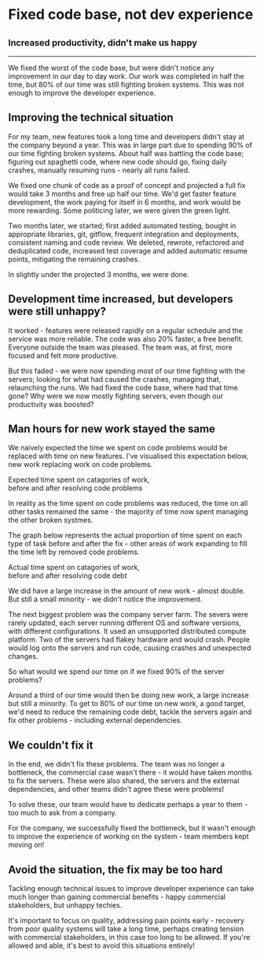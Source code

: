 <script src="https://cdnjs.cloudflare.com/ajax/libs/Chart.js/2.9.4/Chart.min.js"></script>
<script src="https://cdnjs.cloudflare.com/ajax/libs/patternomaly/1.3.2/patternomaly.js"></script>
<script src="fix_code_base_not_dev_exp/bar_chart.js"></script>

# Fixed code base, not dev experience

## <small>Increased productivity, didn't make us happy</small>

___

We fixed the worst of the code base, but were didn't notice any improvement in our day to day work. Our work was completed in half the time, but 80% of our time was still fighting broken systems. This was not enough to improve the developer experience.

## Improving the technical situation

For my team, new features took a long time and developers didn't stay at the company beyond a year. This was in large part due to spending 90% of our time fighting broken systems. About half was battling the code base; figuring out spaghetti code, where new code should go, fixing daily crashes, manually resuming runs - nearly all runs failed.

We fixed one chunk of code as a proof of concept and projected a full fix would take 3 months and free up half our time. We'd get faster feature development, the work paying for itself in 6 months, and work would be more rewarding. Some politicing later, we were given the green light.

Two months later, we started; first added automated testing, bought in appropriate libraries, git, gitflow, frequent integration and deployments, consistent naming and code review. We deleted, rewrote, refactored and deduplicated code, increased test coverage and added automatic resume points, mitigating the remaining crashes.

In slightly under the projected 3 months, we were done.

## Development time increased, but developers were still unhappy?

It worked - features were released rapidly on a regular schedule and the service was more reliable. The code was also 20% faster, a free benefit. Everyone outside the team was pleased. The team was, at first, more focused and felt more productive. 

But this faded - we were now spending most of our time fighting with the servers; looking for what had caused the crashes, managing that, relaunching the runs. We had fixed the code base, where had that time gone? Why were we now mostly fighting servers, even though our productivity was boosted?

## Man hours for new work stayed the same

We naively expected the time we spent on code problems would be replaced with time on new features. I've visualised this expectation below, new work replacing work on code problems.

<p class=plot-title>Expected time spent on catagories of work, <br>before and after resolving code problems</p>

<canvas id="bar_expected" class="plot"></canvas>
<script>draw_chart("bar_expected", 'After (Expected)', [40, 40], [50, 5], [10, 55])</script>

In reality as the time spent on code problems was reduced, the time on all other tasks remained the same - the majority of time now spent managing the other broken systmes.

The graph below represents the actual proportion of time spent on each type of task before and after the fix - other areas of work expanding to fill the time left by removed code problems.

<p class=plot-title>Actual time spent on catagories of work, <br>before and after resolving code debt</p>
<canvas id="bar_actual" class="plot"></canvas>
<script>draw_chart("bar_actual", 'After (Actual)', [40, 73], [50, 9], [10, 18])</script>

We did have a large increase in the amount of new work - almost double. But still a small minority - we didn't notice the improvement.

The next biggest problem was the company server farm. The severs were rarely updated, each server running different OS and software versions, with different configurations. It used an unsupported distributed compute platform. Two of the servers had flakey hardware and would crash. People would log onto the servers and run code, causing crashes and unexpected changes.

So what would we spend our time on if we fixed 90% of the server problems?

<canvas id="bar_servers" class="plot"></canvas>
<script>draw_chart("bar_servers", 'After (Actual)', [18, 36], [9, 18], [18, 36], [55, 10])</script>

Around a third of our time would then be doing new work, a large increase but still a minority. To get to 80% of our time on new work, a good target, we'd need to reduce the remaining code debt, tackle the servers again and fix other problems - including external dependencies.

## We couldn't fix it

In the end, we didn't fix these problems. The team was no longer a bottleneck, the commercial case wasn't there - it would have taken months to fix the servers. These were also shared, the servers and the external dependencies, and other teams didn't agree these were problems!

To solve these, our team would have to dedicate perhaps a year to them - too much to ask from a company. 

For the company, we successfully fixed the bottleneck, but it wasn't enough to improve the experience of working on the system - team members kept moving on!

## Avoid the situation, the fix may be too hard

Tackling enough technical issues to improve developer experience can take much longer than gaining commercial benefits - happy commercial stakeholders, but unhappy techies.

It's important to focus on quality, addressing pain points early - recovery from poor quality systems will take a long time, perhaps creating tension with commercial stakeholders, in this case too long to be allowed. If you're allowed and able, it's best to avoid this situations entirely!
